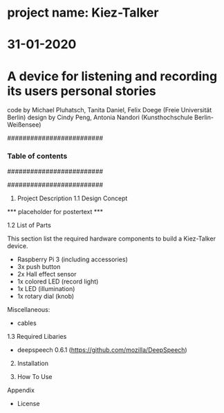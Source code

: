 # project name: Kiez-Talker
# 31-01-2020

# A device for listening and recording its users personal stories

code by Michael Pluhatsch, Tanita Daniel, Felix Doege (Freie Universität Berlin)
design by Cindy Peng, Antonia Nandori (Kunsthochschule Berlin-Weißensee)

#########################
### Table of contents ###
#########################



#########################


1. Project Description
1.1 Design Concept

*** placeholder for postertext ***

1.2 List of Parts

This section list the required hardware components to build a Kiez-Talker device.

- Raspberry Pi 3 (including accessories)
- 3x push button
- 2x Hall effect sensor
- 1x colored LED (record light)
- 1x LED (illumination)
- 1x rotary dial (knob)

Miscellaneous:

- cables

1.3 Required Libaries

- deepspeech 0.6.1 (https://github.com/mozilla/DeepSpeech)

2. Installation

3. How To Use

Appendix
- License




